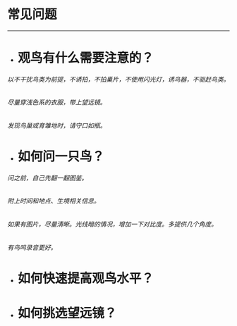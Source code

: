 # 常见问题

---

* # 观鸟有什么需要注意的？

###### 以不干扰鸟类为前提，不诱拍，不拍巢片，不使用闪光灯，诱鸟器，不驱赶鸟类。

###### 尽量穿浅色系的衣服，带上望远镜。

###### 发现鸟巢或育雏地时，请守口如瓶。

* # 如何问一只鸟？

###### 问之前，自己先翻一翻图鉴。

###### 附上时间和地点、生境相关信息。

###### 如果有图片，尽量清晰。光线暗的情况，增加一下对比度。多提供几个角度。

###### 有鸟鸣录音更好。

* # 如何快速提高观鸟水平？
* # 如何挑选望远镜？

  # 



